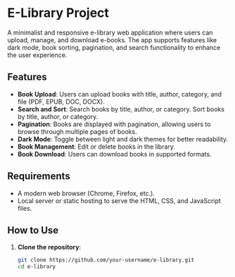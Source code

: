 # E-Library Project

A minimalist and responsive e-library web application where users can upload, manage, and download e-books. The app supports features like dark mode, book sorting, pagination, and search functionality to enhance the user experience.

## Features

- **Book Upload**: Users can upload books with title, author, category, and file (PDF, EPUB, DOC, DOCX).
- **Search and Sort**: Search books by title, author, or category. Sort books by title, author, or category.
- **Pagination**: Books are displayed with pagination, allowing users to browse through multiple pages of books.
- **Dark Mode**: Toggle between light and dark themes for better readability.
- **Book Management**: Edit or delete books in the library.
- **Book Download**: Users can download books in supported formats.

## Requirements

- A modern web browser (Chrome, Firefox, etc.).
- Local server or static hosting to serve the HTML, CSS, and JavaScript files.

## How to Use

1. **Clone the repository**:
   ```bash
   git clone https://github.com/your-username/e-library.git
   cd e-library


